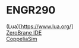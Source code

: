 # ENGR290
(Lua)[https://www.lua.org/]<br/>
[ZeroBrane IDE](https://studio.zerobrane.com/)<br/>
[CoppeliaSim](https://www.coppeliarobotics.com/)<br/>
